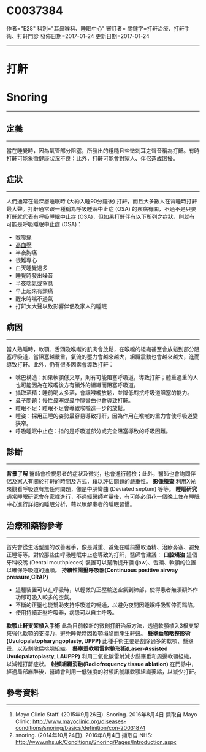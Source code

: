 # C0037384
作者="E28"
科別="耳鼻喉科、睡眠中心"
審訂者=
關鍵字=打鼾治療、打鼾手術、打鼾門診
發佈日期=2017-01-24
更新日期=2017-01-24

----------
# 打鼾
# Snoring
----------
## 定義
----------

當在睡覺時，因為氣管部分阻塞，所發出的粗糙且些微刺耳之聲音稱為打鼾。有時打鼾可能象徵健康狀況不良；此外，打鼾可能會對家人、伴侶造成困擾。

## 症狀
----------

人們通常在最深層睡眠時 (大約入睡90分鐘後) 打鼾，而且大多數人在背睡時打鼾最大聲。打鼾通常跟一種稱為呼吸睡眠中止症 (OSA) 的疾病有關，不過不是只要打鼾就代表有呼吸睡眠中止症 (OSA)，但如果打鼾伴有以下所列之症狀，則就有可能是呼吸睡眠中止症 (OSA)：

- [喉嚨痛](C0242429)
- [高血壓](C3843080)
- 半夜胸痛
- 很難專心
- 白天睡覺過多
- 睡覺時發出噪音
- 半夜喘氣或窒息
- 早上起來有頭痛
- 醒來時喘不過氣
- 打鼾太大聲以致影響伴侶及家人的睡眠
## 病因
----------

當人熟睡時，軟顎、舌頭及喉嚨的肌肉會放鬆，在喉嚨的組織甚至會放鬆到部分阻塞呼吸道，當阻塞越嚴重，氣流的壓力會越來越大，組織震動也會越來越大，進而導致打鼾。此外，仍有很多因素會導致打鼾：

- 嘴巴構造：如果軟顎低又厚，則有可能阻塞呼吸道，導致打鼾；體重過重的人也可能因為在喉嚨後方有額外的組織而阻塞呼吸道。
- 攝取酒精：睡前喝太多酒，會讓喉嚨放鬆，並降低對抗呼吸道阻塞的能力。
- 鼻子問題：慢性鼻塞或鼻中膈彎曲也會導致打鼾。
- 睡眠不足：睡眠不足會導致喉嚨進一步的放鬆。
- 睡姿：採用正睡的姿勢最容易導致打鼾，因為作用在喉嚨的重力會使呼吸道變狹窄。
- 呼吸睡眠中止症：指的是呼吸道部分或完全阻塞導致的呼吸困難。
## 診斷
----------

**背景了解**
醫師會檢視患者的症狀及徵兆，也會進行體檢；此外，醫師也會詢問伴侶及家人有關於打鼾的時間及方式，藉以評估問題的嚴重性。
**影像檢查**
利用X光來觀看呼吸道有無任何問題，像是中膈彎曲 (Deviated septum) 等等。
**睡眠研究**
通常睡眠研究會在家裡進行，不過經醫師考量後，有可能必須花一個晚上住在睡眠中心進行詳細的睡眠分析，藉以瞭解患者的睡眠習慣。

## 治療和藥物參考
----------

首先會從生活型態的改善著手，像是減重、避免在睡前攝取酒精、治療鼻塞、避免正睡等等。對於那些由呼吸睡眠中止症導致的打鼾，醫師會建議：
**口腔矯治**
這個牙科咬嘴 (Dental mouthpieces) 裝置可以幫助提升顎 (jaw)、舌頭、軟顎的位置以確保呼吸道的通順。
**持續性陽壓呼吸器(Continuous positive airway pressure,CRAP)**

- 這種裝置可以在呼吸時，以輕微的正壓輸送空氣到肺部，使得患者無須額外作功即可吸入較多的空氣。
- 不斷的正壓也能幫助支持呼吸道的暢通，以避免夜間因睡眠呼吸暫停而蹋陷。
- 使用持續正壓呼吸器，病患可以自主呼吸。

**軟顎止鼾支架植入手術**
此為目前較新的微創打鼾治療方法，透過軟顎植入3根支架來強化軟顎的支撐力，避免睡覺時因軟顎塌陷而產生鼾聲。
**懸壅垂顎咽整形術(Uvulopalatopharyngoplasty, UPPP)**
此種手術主要是割除過多的軟顎、懸壅垂、以及割除扁桃腺組織。
**懸壅垂軟顎雷射整形術(Laser-Assisted Uvulopalatoplasty, LAUPPP)**
利用二氧化碳雷射減少懸壅垂和周邊軟顎組織，以減輕打鼾症狀。
**射頻組織消融(Radiofrequency tissue ablation)**
在門診中，經過局部麻醉後，醫師會利用一低強度的射頻訊號讓軟顎組織萎縮，以減少打鼾。

## 參考資料
----------
1. Mayo Clinic Staff. (2015年9月26日). Snoring. 2016年8月4日 擷取自 Mayo Clinic: 
  http://www.mayoclinic.org/diseases-conditions/snoring/basics/definition/con-20031874
2. snoring. (2014年10月24日). 2016年8月4日 擷取自 NHS: 
  http://www.nhs.uk/Conditions/Snoring/Pages/Introduction.aspx

